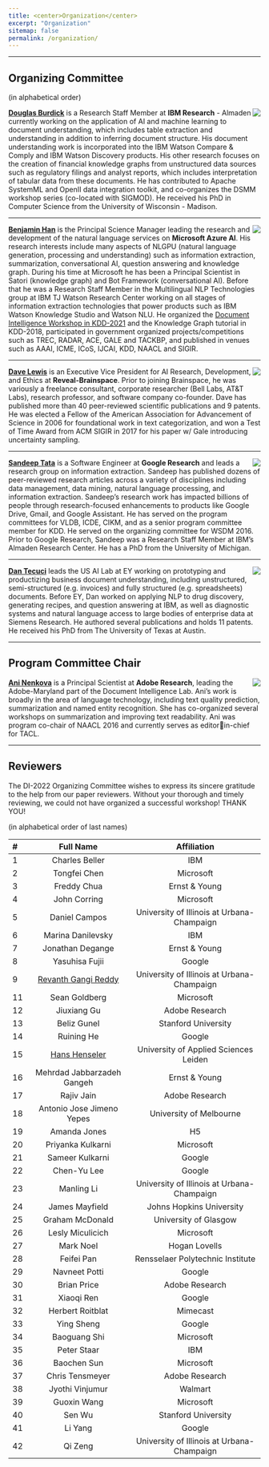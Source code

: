 ```yaml
---
title: <center>Organization</center>
excerpt: "Organization"
sitemap: false
permalink: /organization/
---
```


------

## Organizing Committee
(in alphabetical order)

<img src='/DI-2022/images/DI-2022_doug.jpg' align="right">**[Douglas Burdick](https://researcher.watson.ibm.com/researcher/view.php?person=us-drburdic)** is a Research Staff Member at **IBM Research** - Almaden
currently working on the application of AI and machine learning to
document understanding, which includes table extraction and
understanding in addition to inferring document structure. His
document understanding work is incorporated into the IBM Watson
Compare & Comply and IBM Watson Discovery products. His other research
focuses on the creation of financial knowledge graphs from
unstructured data sources such as regulatory filings and analyst
reports, which includes interpretation of tabular data from these
documents. He has contributed to Apache SystemML and OpenII data
integration toolkit, and co-organizes the DSMM workshop series
(co-located with SIGMOD). He received his PhD in Computer Science from
the University of Wisconsin - Madison. 

------

<img src='/DI-2022/images/DI-2022_ben.jpg' align="right">**[Benjamin Han](https://www.linkedin.com/in/benjaminhan/)** is the Principal Science Manager leading the research and development of the natural language services on **Microsoft Azure
AI**. His research interests include many aspects of NLGPU (natural language generation,
processing and understanding) such as information extraction, summarization, 
conversational AI, question answering and knowledge graph. During his time
at Microsoft he has been a Principal Scientist in Satori (knowledge
graph) and Bot Framework (conversational AI). Before that he was a
Research Staff Member in the Multilingual NLP Technologies group at
IBM TJ Watson Research Center working on all stages
of information extraction technologies that power products such as IBM
Watson Knowledge Studio and Watson NLU. He organized the 
[Document Intelligence Workshop in KDD-2021](https://document-intelligence.github.io/DI-2021/) and the Knowledge Graph tutorial in
KDD-2018, participated in government organized projects/competitions such as TREC, RADAR, ACE,
GALE and TACKBP, and published in venues such as AAAI, ICME, ICoS, IJCAI, KDD, NAACL and SIGIR.

------

<img src='/DI-2022/images/DI-2022_dave.jpg' align="right">**[Dave Lewis](https://www.linkedin.com/in/daviddlewis/)** is an Executive Vice President for AI Research,
Development, and Ethics at **Reveal-Brainspace**. Prior to joining
Brainspace, he was variously a freelance consultant, corporate
researcher (Bell Labs, AT&T Labs), research professor, and software
company co-founder. Dave has published more than 40 peer-reviewed
scientific publications and 9 patents. He was elected a Fellow of the
American Association for Advancement of Science in 2006 for
foundational work in text categorization, and won a Test of Time Award
from ACM SIGIR in 2017 for his paper w/ Gale introducing uncertainty
sampling.

------

<img src='/DI-2022/images/DI-2022_sandeep.jpg' align="right">**[Sandeep Tata](https://research.google/people/SandeepTata/)** is a Software Engineer at **Google Research** and leads a
research group on information extraction.  Sandeep has published
dozens of peer-reviewed research articles across a variety of
disciplines including data management, data mining, natural language
processing, and information extraction. Sandeep’s research work has
impacted billions of people through research-focused enhancements to
products like Google Drive, Gmail, and Google Assistant. He has served
on the program committees for VLDB, ICDE, CIKM, and as a senior
program committee member for KDD. He served on the organizing
committee for WSDM 2016. Prior to Google Research, Sandeep was a
Research Staff Member at IBM’s Almaden Research Center. He has a PhD
from the University of Michigan.

------

<img src='/DI-2022/images/DI-2022_dan.jpg' align="right">**[Dan Tecuci](https://www.linkedin.com/in/dantecuci/)** leads the US AI Lab at EY working on prototyping and productizing business document understanding, including unstructured, semi-structured (e.g. invoices) and fully structured (e.g. spreadsheets) documents. Before EY, Dan worked on applying NLP to drug discovery, generating recipes, and question answering at IBM, as well as diagnostic systems and natural language access to large bodies of enterprise data at Siemens Research. He authored several publications and holds 11 patents. He received his PhD from The University of Texas at Austin. 

------
## Program Committee Chair

<img src='/DI-2022/images/DI-2022_ani.jpg' align="right">**[Ani Nenkova](https://www.cis.upenn.edu/~nenkova/)** is a Principal Scientist at **Adobe Research**, leading the Adobe-Maryland part of the Document 
Intelligence Lab. Ani’s work is broadly in the area of language technology, including text quality prediction, 
summarization and named entity recognition. She has co-organized several workshops on summarization and improving text readability. Ani was program co-chair of NAACL 2016 and currently serves as editorin-chief for TACL.

------

## Reviewers

The DI-2022 Organizing Committee wishes to express its sincere gratitude to the help from our paper reviewers. Without your thorough and timely reviewing, we could not have organized a successful workshop! THANK YOU!

(in alphabetical order of last names)

| # | Full Name | Affiliation |
|:- |:-:  |:-:  |
| 1 | Charles Beller | IBM |
| 2 | Tongfei Chen | Microsoft |
| 3 | Freddy Chua | Ernst & Young |
| 4 | John Corring | Microsoft |
| 5 | Daniel Campos | University of Illinois at Urbana-Champaign |
| 6 | Marina Danilevsky | IBM |
| 7 | Jonathan Degange | Ernst & Young |
| 8 | Yasuhisa Fujii | Google |
| 9 | [Revanth Gangi Reddy](https://gangiswag.github.io) | University of Illinois at Urbana-Champaign |
| 11 | Sean Goldberg | Microsoft |
| 12 | Jiuxiang Gu | Adobe Research |
| 13 | Beliz Gunel | Stanford University |
| 14 | Ruining He | Google |
| 15 | [Hans Henseler](https://www.linkedin.com/in/henseler/) | University of Applied Sciences Leiden |
| 16 | Mehrdad Jabbarzadeh Gangeh | Ernst & Young |
| 17 | Rajiv Jain | Adobe Research |
| 18 | Antonio Jose Jimeno Yepes | University of Melbourne |
| 19 | Amanda Jones | H5 |
| 20 | Priyanka Kulkarni | Microsoft |
| 21 | Sameer Kulkarni | Google |
| 22 | Chen-Yu Lee | Google |
| 23 | Manling Li | University of Illinois at Urbana-Champaign |
| 24 | James Mayfield | Johns Hopkins University |
| 25 | Graham McDonald | University of Glasgow |
| 26 | Lesly Miculicich | Microsoft |
| 27 | Mark Noel | Hogan Lovells |
| 28 | Feifei Pan | Rensselaer Polytechnic Institute |
| 29 | Navneet Potti | Google |
| 30 | Brian Price | Adobe Research |
| 31 | Xiaoqi Ren | Google |
| 32 | Herbert Roitblat | Mimecast |
| 33 | Ying Sheng | Google |
| 34 | Baoguang Shi | Microsoft |
| 35 | Peter Staar | IBM |
| 36 | Baochen Sun | Microsoft |
| 37 | Chris Tensmeyer | Adobe Research |
| 38 | Jyothi Vinjumur | Walmart |
| 39 | Guoxin Wang | Microsoft |
| 40 | Sen Wu | Stanford University |
| 41 | Li Yang | Google |
| 42 | Qi Zeng | University of Illinois at Urbana-Champaign |
